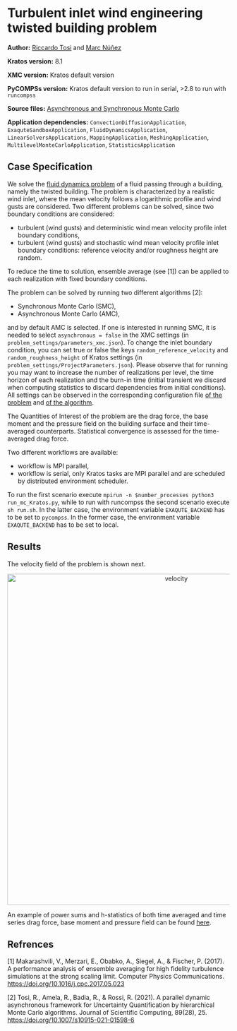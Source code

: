 # Turbulent inlet wind engineering twisted building problem

**Author:** [Riccardo Tosi](https://riccardotosi.github.io) and [Marc Núñez](https://github.com/marcnunezc)

**Kratos version:** 8.1

**XMC version:** Kratos default version

**PyCOMPSs version:** Kratos default version to run in serial, >2.8 to run with `runcompss`

**Source files:** [Asynchronous and Synchronous Monte Carlo](source)

**Application dependencies:** `ConvectionDiffusionApplication`, `ExaquteSandboxApplication`, `FluidDynamicsApplication`, `LinearSolversApplications`, `MappingApplication`, `MeshingApplication`, `MultilevelMonteCarloApplication`, `StatisticsApplication`

## Case Specification
We solve the [fluid dynamics problem](https://github.com/KratosMultiphysics/Kratos/tree/master/applications/FluidDynamicsApplication) of a fluid passing through a building, namely the twisted building. The problem is characterized by a realistic wind inlet, where the mean velocity follows a logarithmic profile and wind gusts are considered. Two different problems can be solved, since two boundary conditions are considered:

* turbulent (wind gusts) and deterministic wind mean velocity profile inlet boundary conditions,
* turbulent (wind gusts) and stochastic wind mean velocity profile inlet boundary conditions: reference velocity and/or roughness height are random.

To reduce the time to solution, ensemble average (see [1]) can be applied to each realization with fixed boundary conditions.

The problem can be solved by running two different algorithms [2]:

* Synchronous Monte Carlo (SMC),
* Asynchronous Monte Carlo (AMC),

and by default AMC is selected. If one is interested in running SMC, it is needed to select `asynchronous = false` in the XMC settings (in `problem_settings/parameters_xmc.json`). To change the inlet boundary condition, you can set true or false the keys `random_reference_velocity` and `random_roughness_height` of Kratos settings (in `problem_settings/ProjectParameters.json`). Please observe that for running you may want to increase the number of realizations per level, the time horizon of each realization and the burn-in time (initial transient we discard when computing statistics to discard dependencies from initial conditions). All settings can be observed in the corresponding configuration file [of the problem](source/problem_settings/ProjectParameters.json) and [of the algorithm](source/problem_settings/parameters_xmc.json).

The Quantities of Interest of the problem are the drag force, the base moment and the pressure field on the building surface and their time-averaged counterparts. Statistical convergence is assessed for the time-averaged drag force.

Two different workflows are available:

* workflow is MPI parallel,
* workflow is serial, only Kratos tasks are MPI parallel and are scheduled by distributed environment scheduler.

To run the first scenario execute `mpirun -n $number_processes python3 run_mc_Kratos.py`, while to run with runcompss the second scenario execute `sh run.sh`.
In the latter case, the environment variable `EXAQUTE_BACKEND` has to be set to `pycompss`. In the former case, the environment variable `EXAQUTE_BACKEND` has to be set to local.

## Results

The velocity field of the problem is shown next.
<p align="center">
  <img src="data/animation_twisted_building_slow.gif" alt="velocity" style="width: 750px;"/>
</p>

An example of power sums and h-statistics of both time averaged and time series drag force, base moment and pressure field can be found [here](source/power_sums_outputs).

## Refrences

[1] Makarashvili, V., Merzari, E., Obabko, A., Siegel, A., & Fischer, P. (2017). A performance analysis of ensemble averaging for high fidelity turbulence simulations at the strong scaling limit. Computer Physics Communications. https://doi.org/10.1016/j.cpc.2017.05.023

[2] Tosi, R., Amela, R., Badia, R., & Rossi, R. (2021). A parallel dynamic asynchronous framework for Uncertainty Quantification by hierarchical Monte Carlo algorithms. Journal of Scientific Computing, 89(28), 25. https://doi.org/10.1007/s10915-021-01598-6